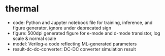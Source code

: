 # thermal
- code: Python and Jupyter notebook file for training, inference, and figure generator, ignore under deprecated sign
- figure: 500dpi generated figure for e-mode and d-mode transistor, log scale & normal scale
- model: Verilog-a code reflecting ML-generated parameters
- result-dc-dc-converter: DC-DC converter simulation result
